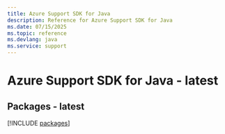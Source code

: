 ```yaml
---
title: Azure Support SDK for Java
description: Reference for Azure Support SDK for Java
ms.date: 07/15/2025
ms.topic: reference
ms.devlang: java
ms.service: support
---
```

# Azure Support SDK for Java - latest
## Packages - latest
[!INCLUDE [packages](support-index.md)]